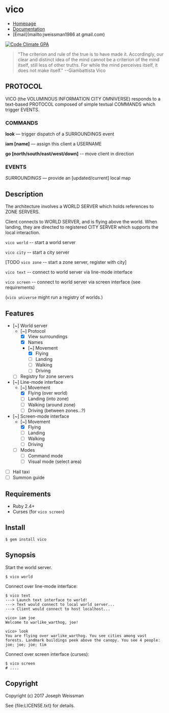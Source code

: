 # vico

* [Homepage](https://rubygems.org/gems/vico)
* [Documentation](http://rubydoc.info/gems/vico/frames)
* [Email](mailto:jweissman1986 at gmail.com)

[![Code Climate GPA](https://codeclimate.com/github/jweissman/vico/badges/gpa.svg)](https://codeclimate.com/github/jweissman/vico)

> "The criterion and rule of the true is to have made it. Accordingly, our clear and distinct idea of the mind cannot be a criterion of the mind itself, still less of other truths. For while the mind perceives itself, it does not make itself." --Giambattista Vico

## PROTOCOL

VICO (the VOLUMINOUS INFORMATION CITY OMNIVERSE) responds to a text-based PROTOCOL composed of simple textual COMMANDS which trigger EVENTS.

### COMMANDS

**look** — trigger dispatch of a SURROUNDINGS event

**iam [name]** — assign this client a USERNAME

**go [north/south/east/west/down]** -- move client in direction


### EVENTS

*SURROUNDINGS* — provide an [updated/current] local map

## Description

The architecture involves a WORLD SERVER which holds references to ZONE SERVERS.

Client connects to WORLD SERVER, and is flying above the world. When landing, they are directed to registered CITY SERVER which supports the local interaction.

`vico world` -- start a world server

`vico city` -- start a city server

[TODO `vico zone` -- start a zone server, register with city]

`vico text` -- connect to world server via line-mode interface

`vico screen` -- connect to world server via screen interface (see requirements)

(`vico universe` might run a registry of worlds.)

## Features

  - [~] World server
    - [~] Protocol
      - [x] View surroundings
      - [x] Names
      - [~] Movement
        - [x] Flying
        - [ ] Landing
        - [ ] Walking
        - [ ] Driving
    - [ ] Registry for zone servers
  - [~] Line-mode interface
    - [~] Movement
      - [x] Flying (over world)
      - [ ] Landing (into zone)
      - [ ] Walking (around zone)
      - [ ] Driving (between zones...?)
  - [~] Screen-mode interface
    - [~] Movement
      - [x] Flying
      - [ ] Landing
      - [ ] Walking
      - [ ] Driving
    - [ ] Modes
      - [ ] Command mode
      - [ ] Visual mode (select area)
  - [ ] Hail taxi
  - [ ] Summon guide

## Requirements

  - Ruby 2.4+
  - Curses (for `vico screen`)

## Install

    $ gem install vico

## Synopsis

Start the world server.

    $ vico world

Connect over line-mode interface:

    $ vico text
    ---> Launch text interface to world!
    ---> Text would connect to local world server...
    ---> Client would connect to host localhost...

    vico> iam joe
    Welcome to warlike_warthog, joe!

    vico> look
    You are flying over warlike_warthog. You see cities among vast forests. Landmark buildings peek above the canopy. You see 4 people: joe; joe; joe; tim

Connect over screen interface (curses):

    $ vico screen
    # ....

## Copyright

Copyright (c) 2017 Joseph Weissman

See {file:LICENSE.txt} for details.
